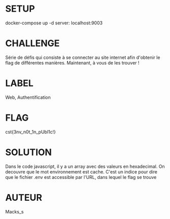 # SETUP
docker-compose up -d
server: localhost:9003

# CHALLENGE
Série de défis qui consiste à se connecter au site internet afin d'obtenir le flag de différentes manières. Maintenant, à vous de les trouver !

# LABEL
Web, Authentification

# FLAG
cst{3nv_n0t_1n_pUbl1c!}

# SOLUTION
Dans le code javascript, il y a un array avec des valeurs en hexadecimal. On decouvre que le mot environnement est cache. C'est un indice pour dire que le fichier .env est accessible par l'URL, dans lequel le flag se trouve

# AUTEUR
Macks_s